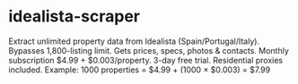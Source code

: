# idealista-scraper
Extract unlimited property data from Idealista (Spain/Portugal/Italy). Bypasses 1,800-listing limit. Gets prices, specs, photos &amp; contacts. Monthly subscription $4.99 + $0.003/property. 3-day free trial. Residential proxies included. Example: 1000 properties = $4.99 + (1000 × $0.003) = $7.99
